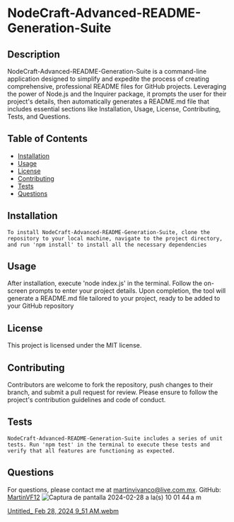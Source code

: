 
  # NodeCraft-Advanced-README-Generation-Suite
  
  ## Description
  NodeCraft-Advanced-README-Generation-Suite is a command-line application designed to simplify and expedite the process of creating comprehensive, professional README files for GitHub projects. Leveraging the power of Node.js and the Inquirer package, it prompts the user for their project's details, then automatically generates a README.md file that includes essential sections like Installation, Usage, License, Contributing, Tests, and Questions.
  
  ## Table of Contents
  - [Installation](#installation)
  - [Usage](#usage)
  - [License](#license)
  - [Contributing](#contributing)
  - [Tests](#tests)
  - [Questions](#questions)
  
  ## Installation
  ```
  To install NodeCraft-Advanced-README-Generation-Suite, clone the repository to your local machine, navigate to the project directory, and run 'npm install' to install all the necessary dependencies
  ```
  
  ## Usage
  After installation, execute 'node index.js' in the terminal. Follow the on-screen prompts to enter your project details. Upon completion, the tool will generate a README.md file tailored to your project, ready to be added to your GitHub repository
  
  ## License
  This project is licensed under the MIT license.
  
  ## Contributing
  Contributors are welcome to fork the repository, push changes to their branch, and submit a pull request for review. Please ensure to follow the project's contribution guidelines and code of conduct.
  
  ## Tests
  ```
  NodeCraft-Advanced-README-Generation-Suite includes a series of unit tests. Run 'npm test' in the terminal to execute these tests and verify that all features are functioning as expected.
  ```
  
  ## Questions
  For questions, please contact me at martinvivanco@live.com.mx.
  GitHub: [MartinVF12](https://github.com/MartinVF12)
  ![Captura de pantalla 2024-02-28 a la(s) 10 01 44 a m](https://github.com/MartinVF12/NodeCraft-Advanced-README-Generation-Suite/assets/152545821/9d675886-5dcf-4b13-9b18-614f70cdf755)

  [Untitled_ Feb 28, 2024 9_51 AM.webm](https://github.com/MartinVF12/NodeCraft-Advanced-README-Generation-Suite/assets/152545821/eb08d760-b1a4-4561-832f-e6098276c424)